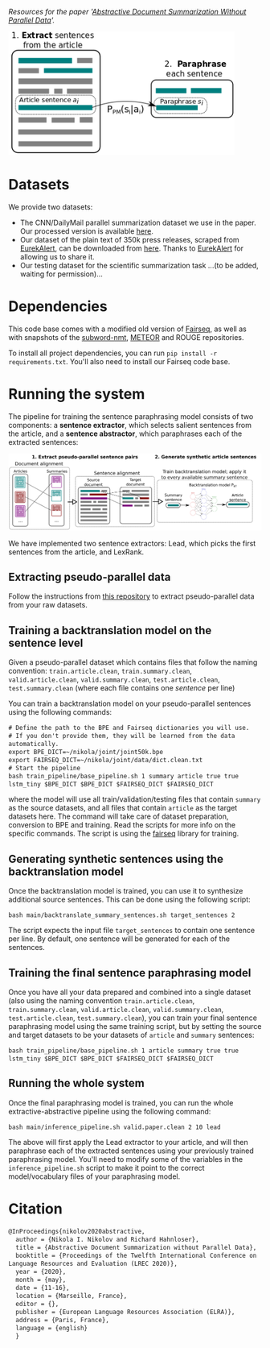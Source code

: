 *Resources for the paper '[Abstractive Document Summarization Without Parallel Data](https://arxiv.org/abs/1907.12951)'.* 

<img src="./summarization_approach.png" width="450" >

# Datasets 

We provide two datasets: 
 * The CNN/DailyMail parallel summarization dataset we use in the paper. 
 Our processed version is available [here](https://drive.google.com/file/d/10qeztf26eVxmHzUX2JwvC3E0F0BsWcg2/view?usp=sharing). 
 * Our dataset of the plain text of 350k press releases, scraped from [EurekAlert](https://www.eurekalert.org/), 
 can be downloaded from [here](https://drive.google.com/file/d/1wNFacsOfgyVbUiWaRHFOCCba2OmDeTQg/view?usp=sharing). 
 Thanks to [EurekAlert](https://www.eurekalert.org/) for allowing us to share it. 
 * Our testing dataset for the scientific summarization task ...(to be added, waiting for permission)... 
 <!---
 The dataset contains 6821 parallel pairs of the full text of scientific articles and their press releases.
 The press releases come from [EurekAlert](https://www.eurekalert.org/), while the papers come 
 from the [ScienceDirect API](https://www.elsevier.com/solutions/sciencedirect/support/api). -->   

# Dependencies 

This code base comes with a modified old version of [Fairseq](https://github.com/pytorch/fairseq), 
as well as with snapshots of the [subword-nmt](https://github.com/rsennrich/subword-nmt), [METEOR](https://github.com/cmu-mtlab/meteor)
and ROUGE repositories. 

To install all project dependencies, you can run `pip install -r requirements.txt`. You'll also 
need to install our Fairseq code base. 

# Running the system

The pipeline for training the sentence paraphrasing model consists of two components: 
a **sentence extractor**, which selects salient sentences from the article, and a **sentence abstractor**, 
which paraphrases each of the extracted sentences:  

<img src="./pipeline.png" width="800" >

We have implemented two sentence extractors: Lead, which picks the first sentences from 
the article, and LexRank. 

## Extracting pseudo-parallel data 

Follow the instructions from [this repository](https://github.com/ninikolov/lha) 
to extract pseudo-parallel data from your raw datasets. 

## Training a backtranslation model on the sentence level 

Given a pseudo-parallel dataset which contains files that follow the naming convention: 
`train.article.clean`, `train.summary.clean`, `valid.article.clean`, `valid.summary.clean`, `test.article.clean`, `test.summary.clean`
(where each file contains one *sentence* per line)

You can train a backtranslation model on your pseudo-parallel sentences using the 
following commands: 

```
# Define the path to the BPE and Fairseq dictionaries you will use. 
# If you don't provide them, they will be learned from the data automatically. 
export BPE_DICT=~/nikola/joint/joint50k.bpe
export FAIRSEQ_DICT=~/nikola/joint/data/dict.clean.txt
# Start the pipeline
bash train_pipeline/base_pipeline.sh 1 summary article true true lstm_tiny $BPE_DICT $BPE_DICT $FAIRSEQ_DICT $FAIRSEQ_DICT
```

where the model will use all train/validation/testing files that contain `summary` as the source datasets, and all
files that contain `article` as the target datasets here. 
The command will take care of dataset preparation, conversion to BPE and training. Read
the scripts for more info on the specific commands. The script is using 
the [fairseq](https://github.com/pytorch/fairseq) library for training. 

## Generating synthetic sentences using the backtranslation model

Once the backtranslation model is trained, you can use it to synthesize additional 
source sentences. This can be done using the following script: 

```
bash main/backtranslate_summary_sentences.sh target_sentences 2
```

The script expects the input file `target_sentences` to contain one sentence per line. 
By default, one sentence will be generated for each of the sentences.   

## Training the final sentence paraphrasing model 

Once you have all your data prepared and combined into a single dataset
(also using the naming convention `train.article.clean`, `train.summary.clean`, `valid.article.clean`, `valid.summary.clean`, `test.article.clean`, `test.summary.clean`), 
you can train your final sentence paraphrasing model using 
the same training script, but by setting the source and target datasets to be your 
datasets of `article` and `summary` sentences: 

```
bash train_pipeline/base_pipeline.sh 1 article summary true true lstm_tiny $BPE_DICT $BPE_DICT $FAIRSEQ_DICT $FAIRSEQ_DICT
```

## Running the whole system   

Once the final paraphrasing model is trained, you can run the whole extractive-abstractive 
pipeline using the following command: 

```
bash main/inference_pipeline.sh valid.paper.clean 2 10 lead
```

The above will first apply the Lead extractor to your article, and will then
paraphrase each of the extracted sentences using your previously trained 
paraphrasing model. 
You'll need to modify some of the variables in the `inference_pipeline.sh` script 
to make it point to the correct model/vocabulary files of your paraphrasing model. 

# Citation 

```
@InProceedings{nikolov2020abstractive,
  author = {Nikola I. Nikolov and Richard Hahnloser},
  title = {Abstractive Document Summarization without Parallel Data},
  booktitle = {Proceedings of the Twelfth International Conference on Language Resources and Evaluation (LREC 2020)},
  year = {2020},
  month = {may},
  date = {11-16},
  location = {Marseille, France},
  editor = {},
  publisher = {European Language Resources Association (ELRA)},
  address = {Paris, France},
  language = {english}
  }
```